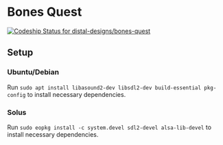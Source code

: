 # Bones Quest

[ ![Codeship Status for distal-designs/bones-quest](https://app.codeship.com/projects/17cf20a0-68f1-0136-a566-320625a88350/status?branch=develop)](https://app.codeship.com/projects/297951)

## Setup

### Ubuntu/Debian

Run `sudo apt install libasound2-dev libsdl2-dev build-essential pkg-config` to install necessary
dependencies.

### Solus

Run `sudo eopkg install -c system.devel sdl2-devel alsa-lib-devel` to install necessary
dependencies.
